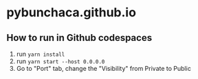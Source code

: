 # pybunchaca.github.io

## How to run in Github codespaces

1. run `yarn install`
2. run `yarn start --host 0.0.0.0`
3. Go to "Port" tab, change the "Visibility" from Private to Public
